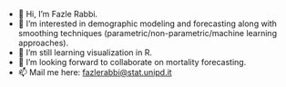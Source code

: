 - 👋 Hi, I’m Fazle Rabbi.
- 👀 I’m interested in demographic modeling and forecasting along with smoothing techniques (parametric/non-parametric/machine learning approaches).
- 🌱 I’m still learning visualization in R.
- 💞️ I’m looking forward to collaborate on mortality forecasting.
- 📫 Mail me here: fazlerabbi@stat.unipd.it

<!---
DRAMFR/DRAMFR is a ✨ special ✨ repository because its `README.md` (this file) appears on your GitHub profile.
You can click the Preview link to take a look at your changes.
--->
